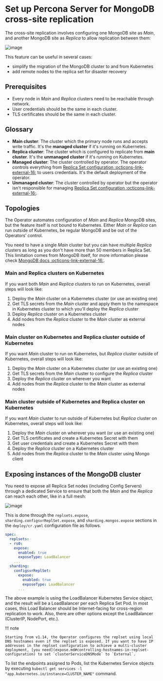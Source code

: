 # Set up Percona Server for MongoDB cross-site replication

The cross-site replication involves configuring one MongoDB site as _Main_, and
another MongoDB site as _Replica_ to allow replication between them:

![image](assets/images/replication-pods.svg)

This feature can be useful in several cases:

- simplify the migration of the MongoDB cluster to and from Kubernetes
- add remote nodes to the replica set for disaster recovery

## Prerequisites

- Every node in _Main_ and _Replica_ clusters need to be reachable through network.
- User credentials should be the same in each cluster.
- TLS certificates should be the same in each cluster.

## Glossary

- **Main cluster**: The cluster which the primary node runs and accepts write
  traffic. It's the **managed cluster** if it's running on Kubernetes.
- **Replica cluster**: The cluster which is configured to replicate from **main
  cluster**. It's the **unmanaged cluster** if it's running on Kubernetes.
- **Managed cluster**: The cluster controlled by operator. The operator controls
  everything from [Replica Set
  configuration  :octicons-link-external-16:](https://www.mongodb.com/docs/manual/reference/replica-configuration/)
  to users credentials. It's the default deployment of the operator.
- **Unmanaged cluster**: The cluster controlled by operator but the operator
  isn't responsible for managing [Replica Set
  configuration  :octicons-link-external-16:](https://www.mongodb.com/docs/manual/reference/replica-configuration/).

## Topologies

The Operator automates configuration of _Main_ and _Replica_ MongoDB sites, but
the feature itself is not bound to Kubernetes. Either _Main_ or _Replica_ can
run outside of Kubernetes, be regular MongoDB and be out of the Operators’
control.

You need to have a single _Main_ cluster but you can have multiple _Replica_
clusters as long as you don't have more than 50 members in Replica Set. This
limitation comes from MongoDB itself, for more information please check [MongoDB
docs  :octicons-link-external-16:](https://www.mongodb.com/docs/manual/core/replica-set-members/#replica-set-members).

### Main and Replica clusters on Kubernetes

If you want both _Main_ and _Replica_ clusters to run on Kubernetes, overall steps will look like:

1. Deploy the _Main_ cluster on a Kubernetes cluster (or use an existing one)
2. Get TLS secrets from the _Main_ cluster and apply them to the namespace in Kubernetes cluster to which you'll deploy the _Replica_ cluster
3. Deploy _Replica_ cluster on a Kubernetes cluster
4. Add nodes from the _Replica_ cluster to the _Main_ cluster as external nodes

### Main cluster on Kubernetes and Replica cluster outside of Kubernetes

If you want _Main_ cluster to run on Kubernetes, but _Replica_ cluster outside of Kubernetes, overall steps will look like:

1. Deploy the _Main_ cluster on a Kubernetes cluster (or use an existing one)
2. Get TLS secrets from the _Main_ cluster to configure the _Replica_ cluster
3. Deploy the _Replica_ cluster on wherever you want
4. Add nodes from the _Replica_ cluster to the _Main_ cluster as external nodes

### Main cluster outside of Kubernetes and Replica cluster on Kubernetes

If you want _Main_ cluster to run outside of Kubernetes but _Replica_ cluster on Kubernetes, overall steps will look like:

1. Deploy the _Main_ cluster on wherever you want (or use an existing one)
2. Get TLS certificates and create a Kubernetes Secret with them
3. Get user credentials and create a Kubernetes Secret with them
4. Deploy the _Replica_ cluster on a Kubernetes cluster
5. Add nodes from the _Replica_ cluster to the _Main_ cluster using Mongo client

## Exposing instances of the MongoDB cluster

You need to expose all Replica Set nodes (including Config Servers) through a
dedicated Service to ensure that both the _Main_ and the _Replica_ can reach each other,
like in a full mesh:

![image](assets/images/replication-mesh.svg)

This is done through the `replsets.expose`, `sharding.configsvrReplSet.expose`,
and `sharding.mongos.expose` sections in the `deploy/cr.yaml` configuration file
as follows.

```yaml
spec:
  replsets:
  - rs0:
    expose:
      enabled: true
      exposeType: LoadBalancer
    ...
  sharding:
    configsvrReplSet:
      expose:
        enabled: true
        exposeType: LoadBalancer
      ...
```

The above example is using the LoadBalancer Kubernetes Service object, and the
result will be a LoadBalancer per each Replica Set Pod. In most cases, this
Load Balancer should be Internet-facing for cross-region replication to work.
Also, there are other options except the LoadBalancer (ClusterIP, NodePort, etc.).

!!! note

    Starting from v1.14, the Operator configures the replset using local DNS hostnames even if the replset is exposed. If you want to have IP addresses in the replset configuration to achieve a multi-cluster deployment, [you need](expose.md#controlling-hostnames-in-replset-configuration) to set `clusterServiceDNSMode` to `External`.

To list the endpoints assigned to Pods, list the Kubernetes Service objects by
executing `kubectl get services -l "app.kubernetes.io/instance=CLUSTER_NAME"`
command.
